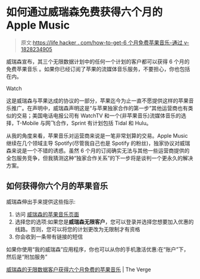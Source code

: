 # 如何通过威瑞森免费获得六个月的 Apple Music

> 原文:[https://life hacker . com/how-to-get-6 个月免费苹果音乐-通过 v-1828234905](https://lifehacker.com/how-to-get-six-months-of-apple-music-for-free-through-v-1828234905)

威瑞森宣布，其三个无限数据计划中的任何一个计划的客户都可以获得 6 个月的免费苹果音乐 。如果你已经订阅了苹果的流媒体音乐服务，不要担心，你也包括在内。

Watch

这是威瑞森与苹果达成的协议的一部分，苹果迄今为止一直不愿提供这样的苹果音乐推广。在声明中，威瑞森声明这是“与苹果独家合作的第一步”其他运营商也有类似的交易；美国电话电报公司有 WatchTV 和一个(非苹果音乐)流媒体音乐的选择，T-Mobile 与网飞合作，Sprint 有计划包括 Tidal 和 Hulu。

从我的角度来看，苹果音乐对运营商来说是一笔非常划算的交易。Apple Music 继续在几个领域主导 Spotify(尽管我自己也是 Spotify 的粉丝)，独家协议对威瑞森来说是一个不错的诱惑。虽然 6 个月的订阅确实无法与其他一些运营商提供的全包服务竞争，但我猜测这种“独家合作关系”的下一步将是谈判一个更永久的解决方案。

## 如何获得你六个月的苹果音乐

威瑞森伸出手来提供这些指示:

1.  访问 [威瑞森的苹果音乐页面](https://www.verizonwireless.com/solutions-and-services/apple-music/)
2.  选择您的选项:如果您是**威瑞森无限客户**，您可以登录并选择您想要加入优惠的线路。否则，您可以将您的计划更改为无限制才有资格
3.  你会收到一条带有链接的短信

如果你使用“我的威瑞森”应用程序，你也可以从你的手机激活优惠:在“账户”下，然后是“附加服务”

[威瑞森的无限数据客户获得六个月免费的苹果音乐](https://www.theverge.com/2018/8/8/17668946/verizon-unlimited-data-apple-music-free-six-months) | The Verge